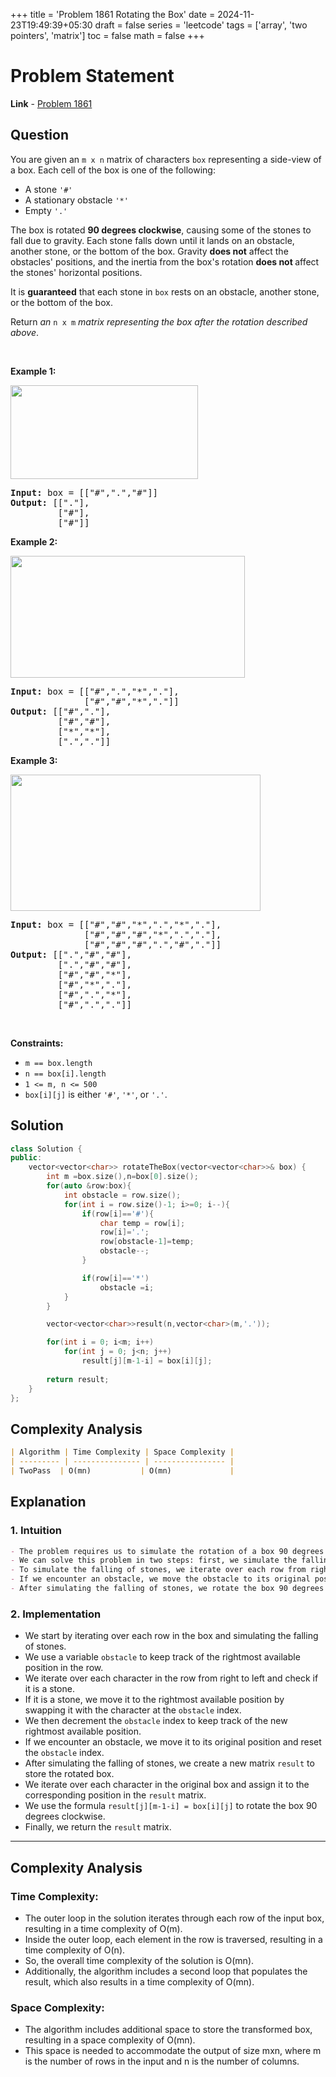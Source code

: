 +++
title = 'Problem 1861 Rotating the Box'
date = 2024-11-23T19:49:39+05:30
draft = false
series = 'leetcode'
tags = ['array', 'two pointers', 'matrix']
toc = false
math = false
+++

# Problem Statement

**Link** - [Problem 1861](https://leetcode.com/problems/rotating-the-box/)

## Question

<p>You are given an <code>m x n</code> matrix of characters <code>box</code> representing a side-view of a box. Each cell of the box is one of the following:</p>

<ul>
	<li>A stone <code>&#39;#&#39;</code></li>
	<li>A stationary obstacle <code>&#39;*&#39;</code></li>
	<li>Empty <code>&#39;.&#39;</code></li>
</ul>

<p>The box is rotated <strong>90 degrees clockwise</strong>, causing some of the stones to fall due to gravity. Each stone falls down until it lands on an obstacle, another stone, or the bottom of the box. Gravity <strong>does not</strong> affect the obstacles&#39; positions, and the inertia from the box&#39;s rotation <strong>does not </strong>affect the stones&#39; horizontal positions.</p>

<p>It is <strong>guaranteed</strong> that each stone in <code>box</code> rests on an obstacle, another stone, or the bottom of the box.</p>

<p>Return <em>an </em><code>n x m</code><em> matrix representing the box after the rotation described above</em>.</p>

<p>&nbsp;</p>
<p><strong class="example">Example 1:</strong></p>

<p><img alt="" src="https://assets.leetcode.com/uploads/2021/04/08/rotatingtheboxleetcodewithstones.png" style="width: 300px; height: 150px;" /></p>

<pre>
<strong>Input:</strong> box = [[&quot;#&quot;,&quot;.&quot;,&quot;#&quot;]]
<strong>Output:</strong> [[&quot;.&quot;],
&nbsp;        [&quot;#&quot;],
&nbsp;        [&quot;#&quot;]]
</pre>

<p><strong class="example">Example 2:</strong></p>

<p><img alt="" src="https://assets.leetcode.com/uploads/2021/04/08/rotatingtheboxleetcode2withstones.png" style="width: 375px; height: 195px;" /></p>

<pre>
<strong>Input:</strong> box = [[&quot;#&quot;,&quot;.&quot;,&quot;*&quot;,&quot;.&quot;],
&nbsp;             [&quot;#&quot;,&quot;#&quot;,&quot;*&quot;,&quot;.&quot;]]
<strong>Output:</strong> [[&quot;#&quot;,&quot;.&quot;],
&nbsp;        [&quot;#&quot;,&quot;#&quot;],
&nbsp;        [&quot;*&quot;,&quot;*&quot;],
&nbsp;        [&quot;.&quot;,&quot;.&quot;]]
</pre>

<p><strong class="example">Example 3:</strong></p>

<p><img alt="" src="https://assets.leetcode.com/uploads/2021/04/08/rotatingtheboxleetcode3withstone.png" style="width: 400px; height: 218px;" /></p>

<pre>
<strong>Input:</strong> box = [[&quot;#&quot;,&quot;#&quot;,&quot;*&quot;,&quot;.&quot;,&quot;*&quot;,&quot;.&quot;],
&nbsp;             [&quot;#&quot;,&quot;#&quot;,&quot;#&quot;,&quot;*&quot;,&quot;.&quot;,&quot;.&quot;],
&nbsp;             [&quot;#&quot;,&quot;#&quot;,&quot;#&quot;,&quot;.&quot;,&quot;#&quot;,&quot;.&quot;]]
<strong>Output:</strong> [[&quot;.&quot;,&quot;#&quot;,&quot;#&quot;],
&nbsp;        [&quot;.&quot;,&quot;#&quot;,&quot;#&quot;],
&nbsp;        [&quot;#&quot;,&quot;#&quot;,&quot;*&quot;],
&nbsp;        [&quot;#&quot;,&quot;*&quot;,&quot;.&quot;],
&nbsp;        [&quot;#&quot;,&quot;.&quot;,&quot;*&quot;],
&nbsp;        [&quot;#&quot;,&quot;.&quot;,&quot;.&quot;]]
</pre>

<p>&nbsp;</p>
<p><strong>Constraints:</strong></p>

<ul>
	<li><code>m == box.length</code></li>
	<li><code>n == box[i].length</code></li>
	<li><code>1 &lt;= m, n &lt;= 500</code></li>
	<li><code>box[i][j]</code> is either <code>&#39;#&#39;</code>, <code>&#39;*&#39;</code>, or <code>&#39;.&#39;</code>.</li>
</ul>

## Solution

```cpp
class Solution {
public:
    vector<vector<char>> rotateTheBox(vector<vector<char>>& box) {
        int m =box.size(),n=box[0].size();
        for(auto &row:box){
            int obstacle = row.size();
            for(int i = row.size()-1; i>=0; i--){
                if(row[i]=='#'){
                    char temp = row[i];
                    row[i]='.';
                    row[obstacle-1]=temp;
                    obstacle--;
                }

                if(row[i]=='*')
                    obstacle =i;
            }
        }

        vector<vector<char>>result(n,vector<char>(m,'.'));

        for(int i = 0; i<m; i++)
            for(int j = 0; j<n; j++)
                result[j][m-1-i] = box[i][j];
        
        return result;
    }
};
```

## Complexity Analysis

```markdown
| Algorithm | Time Complexity | Space Complexity |
| --------- | --------------- | ---------------- |
| TwoPass  | O(mn)           | O(mn)             |
```

## Explanation

### 1. Intuition

```markdown
- The problem requires us to simulate the rotation of a box 90 degrees clockwise and let the stones fall due to gravity.
- We can solve this problem in two steps: first, we simulate the falling of stones in each row, and then we rotate the box 90 degrees clockwise.
- To simulate the falling of stones, we iterate over each row from right to left and move the stones to the rightmost available position.
- If we encounter an obstacle, we move the obstacle to its original position and continue the process.
- After simulating the falling of stones, we rotate the box 90 degrees clockwise by swapping the rows and columns.
```

### 2. Implementation

- We start by iterating over each row in the box and simulating the falling of stones.
- We use a variable `obstacle` to keep track of the rightmost available position in the row.
- We iterate over each character in the row from right to left and check if it is a stone.
- If it is a stone, we move it to the rightmost available position by swapping it with the character at the `obstacle` index.
- We then decrement the `obstacle` index to keep track of the new rightmost available position.
- If we encounter an obstacle, we move it to its original position and reset the `obstacle` index.
- After simulating the falling of stones, we create a new matrix `result` to store the rotated box.
- We iterate over each character in the original box and assign it to the corresponding position in the `result` matrix.
- We use the formula `result[j][m-1-i] = box[i][j]` to rotate the box 90 degrees clockwise.
- Finally, we return the `result` matrix.


<hr>

## Complexity Analysis

### Time Complexity: 
- The outer loop in the solution iterates through each row of the input box, resulting in a time complexity of O(m). 
- Inside the outer loop, each element in the row is traversed, resulting in a time complexity of O(n). 
- So, the overall time complexity of the solution is O(mn). 
- Additionally, the algorithm includes a second loop that populates the result, which also results in a time complexity of O(mn). 

### Space Complexity: 
- The algorithm includes additional space to store the transformed box, resulting in a space complexity of O(mn). 
- This space is needed to accommodate the output of size mxn, where m is the number of rows in the input and n is the number of columns. 
